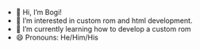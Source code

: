- 👋 Hi, I’m Bogi!
- 👀 I’m interested in custom rom and html development.
- 🌱 I’m currently learning how to develop a custom rom
- 😄 Pronouns: He/Him/His
